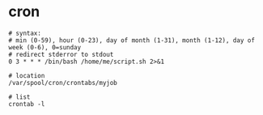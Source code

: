 # cron

    # syntax:
    # min (0-59), hour (0-23), day of month (1-31), month (1-12), day of week (0-6), 0=sunday
    # redirect stderror to stdout
    0 3 * * * /bin/bash /home/me/script.sh 2>&1

    # location
    /var/spool/cron/crontabs/myjob

    # list
    crontab -l
